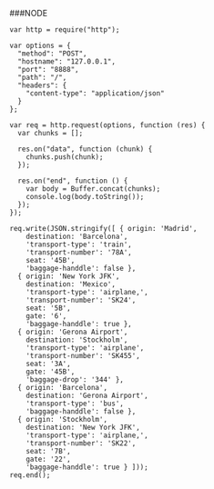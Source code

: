 ###NODE

    var http = require("http");
    
    var options = {
      "method": "POST",
      "hostname": "127.0.0.1",
      "port": "8888",
      "path": "/",
      "headers": {
        "content-type": "application/json"
      }
    };
    
    var req = http.request(options, function (res) {
      var chunks = [];
    
      res.on("data", function (chunk) {
        chunks.push(chunk);
      });
    
      res.on("end", function () {
        var body = Buffer.concat(chunks);
        console.log(body.toString());
      });
    });
    
    req.write(JSON.stringify([ { origin: 'Madrid',
        destination: 'Barcelona',
        'transport-type': 'train',
        'transport-number': '78A',
        seat: '45B',
        'baggage-handdle': false },
      { origin: 'New York JFK',
        destination: 'Mexico',
        'transport-type': 'airplane,',
        'transport-number': 'SK24',
        seat: '5B',
        gate: '6',
        'baggage-handdle': true },
      { origin: 'Gerona Airport',
        destination: 'Stockholm',
        'transport-type': 'airplane',
        'transport-number': 'SK455',
        seat: '3A',
        gate: '45B',
        'baggage-drop': '344' },
      { origin: 'Barcelona',
        destination: 'Gerona Airport',
        'transport-type': 'bus',
        'baggage-handdle': false },
      { origin: 'Stockholm',
        destination: 'New York JFK',
        'transport-type': 'airplane,',
        'transport-number': 'SK22',
        seat: '7B',
        gate: '22',
        'baggage-handdle': true } ]));
    req.end();